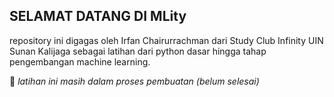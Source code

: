 ## SELAMAT DATANG DI MLity

repository ini digagas oleh Irfan Chairurrachman dari Study Club Infinity UIN Sunan Kalijaga sebagai latihan dari python dasar hingga tahap pengembangan machine learning.

:construction: *latihan ini masih dalam proses pembuatan (belum selesai)*